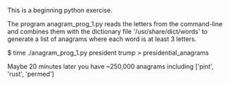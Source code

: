 This is a beginning python exercise.

The program anagram_prog_1.py reads the letters from
the command-line and combines them with the dictionary
file '/usr/share/dict/words' to generate a list of anagrams
where each word is at least 3 letters.

$ time ./anagram_prog_1.py president trump > presidential_anagrams

Maybe 20 minutes later you have ~250,000 anagrams including
['pint', 'rust', 'permed']
